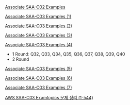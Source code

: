 
[Associate SAA-C02 Examples](https://www.examtopics.com/exams/amazon/aws-certified-solutions-architect-professional-sap-c02/view/)


[Associate SAA-C03 Examples (1)](https://www.examtopics.com/exams/amazon/aws-certified-solutions-architect-associate-saa-c03/view/)


[Associate SAA-C03 Examples (2)](https://www.examtopics.com/exams/amazon/aws-certified-solutions-architect-associate-saa-c03/view/2/)


[Associate SAA-C03 Examples (3)](https://www.examtopics.com/exams/amazon/aws-certified-solutions-architect-associate-saa-c03/view/3/)

[Associate SAA-C03 Examples (4)](https://www.examtopics.com/exams/amazon/aws-certified-solutions-architect-associate-saa-c03/view/4/)
- 1 Round: Q32, Q33, Q34, Q35, Q36, Q37, Q38, Q39, Q40
- 2 Round

[Associate SAA-C03 Examples (5)](https://www.examtopics.com/exams/amazon/aws-certified-solutions-architect-associate-saa-c03/view/5/)

[Associate SAA-C03 Examples (6)](https://www.examtopics.com/exams/amazon/aws-certified-solutions-architect-associate-saa-c03/view/6/)

[Associate SAA-C03 Examples (7)](https://www.examtopics.com/exams/amazon/aws-certified-solutions-architect-associate-saa-c03/view/7/)

[AWS SAA-C03 Examtopics 문제 정리 (1-544)](https://velog.io/@gagaeun/AWS-SAA-C03-Examtopics-%ED%97%B7%EA%B0%88%EB%A6%AC%EB%8A%94-%EB%AC%B8%EC%A0%9C-%EC%A0%95%EB%A6%AC)






